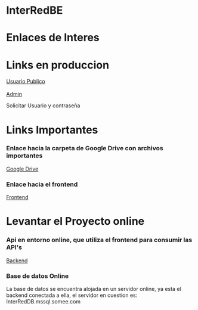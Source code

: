 # InterRedBE

# Enlaces de Interes

# Links en produccion
<a href="https://inter-red-fe.vercel.app">Usuario Publico</a> 
<br></br>
<a href="https://inter-red-fe.vercel.app/login">Admin</a> <p>Solicitar Usuario y contraseña</p>

# Links Importantes
<h3>Enlace hacia la carpeta de Google Drive con archivos importantes</h3>
<a href="https://drive.google.com/drive/folders/1hUdRJpuC8Iithh3w8HAxOys8gRWyKhfK?usp=sharing">Google Drive</a>

<h3>Enlace hacia el frontend</h3>
<a href="https://github.com/ProgramacionIIIGrupo3/InterRedFE">Frontend</a>

# Levantar el Proyecto online
<h3>Api en entorno online, que utiliza el frontend para consumir las API's</h3>
<a href="http://www.interred.somee.com">Backend</a>

<h3>Base de datos Online</h3>
<p>La base de datos se encuentra alojada en un servidor online, ya esta el backend conectada a ella, el servidor en cuestion es: InterRedDB.mssql.somee.com</p>
